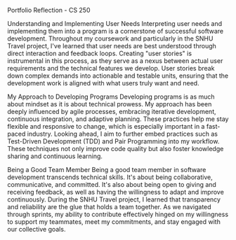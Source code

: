 Portfolio Reflection - CS 250

Understanding and Implementing User Needs
Interpreting user needs and implementing them into a program is a cornerstone of successful software development. Throughout my coursework and particularly in the SNHU Travel project, I've learned that user needs are best understood through direct interaction and feedback loops. Creating "user stories" is instrumental in this process, as they serve as a nexus between actual user requirements and the technical features we develop. User stories break down complex demands into actionable and testable units, ensuring that the development work is aligned with what users truly want and need.

My Approach to Developing Programs
Developing programs is as much about mindset as it is about technical prowess. My approach has been deeply influenced by agile processes, embracing iterative development, continuous integration, and adaptive planning. These practices help me stay flexible and responsive to change, which is especially important in a fast-paced industry. Looking ahead, I aim to further embed practices such as Test-Driven Development (TDD) and Pair Programming into my workflow. These techniques not only improve code quality but also foster knowledge sharing and continuous learning.

Being a Good Team Member
Being a good team member in software development transcends technical skills. It's about being collaborative, communicative, and committed. It's also about being open to giving and receiving feedback, as well as having the willingness to adapt and improve continuously. During the SNHU Travel project, I learned that transparency and reliability are the glue that holds a team together. As we navigated through sprints, my ability to contribute effectively hinged on my willingness to support my teammates, meet my commitments, and stay engaged with our collective goals.
